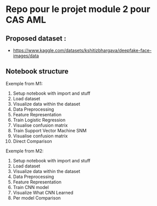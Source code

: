 # Repo pour le projet module 2 pour CAS AML

## Proposed dataset : 
- https://www.kaggle.com/datasets/kshitizbhargava/deepfake-face-images/data
  
## Notebook structure

Exemple from M1:
1. Setup notebook with import and stuff
2. Load dataset
3. Visualize data within the dataset
4. Data Preprocessing
5. Feature Representation
6. Train Logistic Regression 
7. Visualise confusion matrix
8. Train Support Vector Machine SNM
9. Visualise confusion matrix
10. Direct Comparison


Exemple from M2:
1. Setup notebook with import and stuff
2. Load dataset
3. Visualize data within the dataset
4. Data Preprocessing
5. Feature Representation
6. Train CNN model
7. Visualize What CNN Learned
8. Per model Comparison

